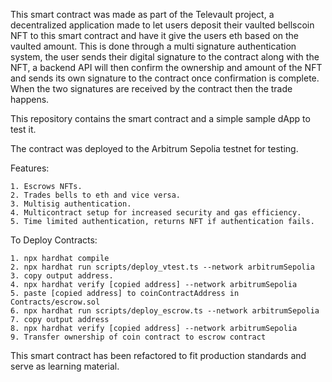 This smart contract was made as part of the Televault project, a decentralized application made to let users deposit their vaulted bellscoin NFT to this smart contract and have it give the users eth based on the vaulted amount. This is done through a multi signature authentication system, the user sends their digital signature to the contract along with the NFT, a backend API will then confirm the ownership and amount of the NFT and sends its own signature to the contract once confirmation is complete. When the two signatures are received by the contract then the trade happens. 

This repository contains the smart contract and a simple sample dApp to test it.

The contract was deployed to the Arbitrum Sepolia testnet for testing.


Features:

    1. Escrows NFTs.
    2. Trades bells to eth and vice versa.
    3. Multisig authentication.
    4. Multicontract setup for increased security and gas efficiency.
    5. Time limited authentication, returns NFT if authentication fails.

To Deploy Contracts:

    1. npx hardhat compile
    2. npx hardhat run scripts/deploy_vtest.ts --network arbitrumSepolia
    3. copy output address.
    4. npx hardhat verify [copied address] --network arbitrumSepolia
    5. paste [copied address] to coinContractAddress in Contracts/escrow.sol
    6. npx hardhat run scripts/deploy_escrow.ts --network arbitrumSepolia
    7. copy output address
    8. npx hardhat verify [copied address] --network arbitrumSepolia
    9. Transfer ownership of coin contract to escrow contract

This smart contract has been refactored to fit production standards and serve as learning material.
